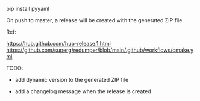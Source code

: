 pip install pyyaml

On push to master, a release will be created with the generated ZIP file.

Ref:

https://hub.github.com/hub-release.1.html
https://github.com/superg/redumper/blob/main/.github/workflows/cmake.yml

TODO:

- add dynamic version to the generated ZIP file

- add a changelog message when the release is created
